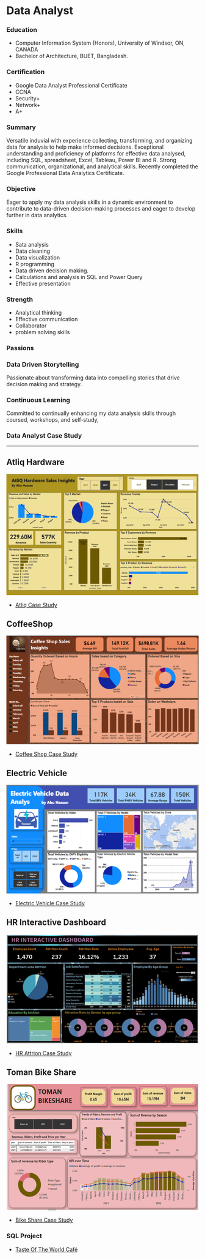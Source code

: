 # Data Analyst

### Education
- Computer Information System (Honors), University of Windsor, ON, CANADA
- Bachelor of Architecture, BUET, Bangladesh.

### Certification
- Google Data Analyst Professional Certificate
- CCNA
- Security+
- Network+
- A+

### Summary
Versatile induvial with experience collecting, transforming, and organizing data for analysis to help make informed decisions. Exceptional understanding and proficiency of platforms for effective data analysed, including SQL, spreadsheet, Excel, Tableau, Power BI and R. Strong communication, organizational, and analytical skills. Recently completed the   Google Professional Data Analytics Certificate.

### Objective
Eager to apply my data analysis skills in a dynamic environment to contribute to data-driven decision-making processes and eager to develop further in data analytics.

### Skills
- Sata analysis
- Data cleaning
- Data visualization
- R programming
- Data driven decision making.
- Calculations and analysis in SQL and Power Query
- Effective presentation
  
### Strength
- Analytical thinking
- Effective communication
- Collaborator
- problem solving skills

### Passions

### Data Driven Storytelling
 
Passionate about transforming data into compelling stories that drive decision making and strategy.
      
### Continuous Learning
 
Committed to continually enhancing my data analysis skills through coursed, workshops, and self-study,

### Data Analyst Case Study
---
## Atliq Hardware
![EEG_Band_Discovery](/Picture/Atliq_Hardware.png)
- [Atliq Case Study](/CaseStudy/AtliqHardware.docx)
 
## CoffeeShop
![EEG_Band_Discovery](/Picture/Coffee_Shop.png)
- [Coffee Shop Case Study](/CaseStudy/CoffeeShop.docx)
   
## Electric Vehicle
![EEG_Band_Discovery](/Picture/EV_Vehicle.png)
- [Electric Vehicle Case Study](/CaseStudy/ElectricVehicle.docx)
     
## HR Interactive Dashboard
![EEG_Band_Discovery](/Picture/HR_Dashboard.png)
- [HR Attrion Case Study](/CaseStudy/HRdashboard.docx)
    
## Toman Bike Share
  ![EEG_Band_Discovery](/Picture/Bike_Share.png)
  - [Bike Share Case Study](/CaseStudy/TomanBikeShare.docx)
    
### SQL Project 
  - [Taste Of The World Café](/CaseStudy/TasteOfTheWorldCafé(1).docx)


